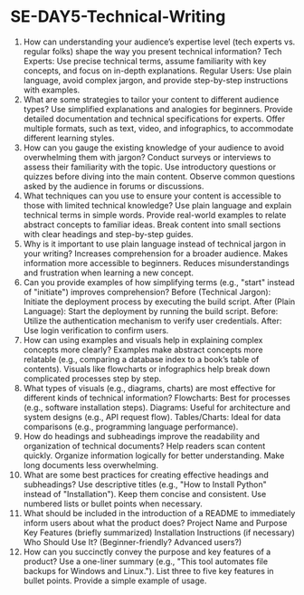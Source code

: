 # SE-DAY5-Technical-Writing
1. How can understanding your audience’s expertise level (tech experts vs. regular folks) shape the way you present technical information?
Tech Experts: Use precise technical terms, assume familiarity with key concepts, and focus on in-depth explanations.
Regular Users: Use plain language, avoid complex jargon, and provide step-by-step instructions with examples.
2. What are some strategies to tailor your content to different audience types?
Use simplified explanations and analogies for beginners.
Provide detailed documentation and technical specifications for experts.
Offer multiple formats, such as text, video, and infographics, to accommodate different learning styles.
3. How can you gauge the existing knowledge of your audience to avoid overwhelming them with jargon?
Conduct surveys or interviews to assess their familiarity with the topic.
Use introductory questions or quizzes before diving into the main content.
Observe common questions asked by the audience in forums or discussions.
4. What techniques can you use to ensure your content is accessible to those with limited technical knowledge?
Use plain language and explain technical terms in simple words.
Provide real-world examples to relate abstract concepts to familiar ideas.
Break content into small sections with clear headings and step-by-step guides.
5. Why is it important to use plain language instead of technical jargon in your writing?
Increases comprehension for a broader audience.
Makes information more accessible to beginners.
Reduces misunderstandings and frustration when learning a new concept.
6. Can you provide examples of how simplifying terms (e.g., "start" instead of "initiate") improves comprehension?
Before (Technical Jargon): Initiate the deployment process by executing the build script.
After (Plain Language): Start the deployment by running the build script.
Before: Utilize the authentication mechanism to verify user credentials.
After: Use login verification to confirm users.
7. How can using examples and visuals help in explaining complex concepts more clearly?
Examples make abstract concepts more relatable (e.g., comparing a database index to a book’s table of contents).
Visuals like flowcharts or infographics help break down complicated processes step by step.
8. What types of visuals (e.g., diagrams, charts) are most effective for different kinds of technical information?
Flowcharts: Best for processes (e.g., software installation steps).
Diagrams: Useful for architecture and system designs (e.g., API request flow).
Tables/Charts: Ideal for data comparisons (e.g., programming language performance).
9. How do headings and subheadings improve the readability and organization of technical documents?
Help readers scan content quickly.
Organize information logically for better understanding.
Make long documents less overwhelming.
10. What are some best practices for creating effective headings and subheadings?
Use descriptive titles (e.g., "How to Install Python" instead of "Installation").
Keep them concise and consistent.
Use numbered lists or bullet points when necessary.
11. What should be included in the introduction of a README to immediately inform users about what the product does?
Project Name and Purpose
Key Features (briefly summarized)
Installation Instructions (if necessary)
Who Should Use It? (Beginner-friendly? Advanced users?)
12. How can you succinctly convey the purpose and key features of a product?
Use a one-liner summary (e.g., "This tool automates file backups for Windows and Linux.").
List three to five key features in bullet points.
Provide a simple example of usage.

